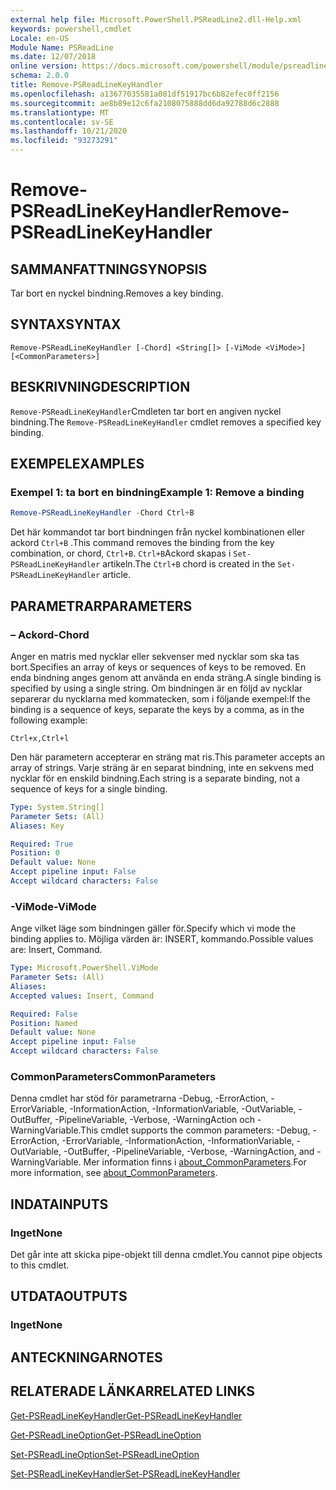 ```yaml
---
external help file: Microsoft.PowerShell.PSReadLine2.dll-Help.xml
keywords: powershell,cmdlet
Locale: en-US
Module Name: PSReadLine
ms.date: 12/07/2018
online version: https://docs.microsoft.com/powershell/module/psreadline/remove-psreadlinekeyhandler?view=powershell-7.1&WT.mc_id=ps-gethelp
schema: 2.0.0
title: Remove-PSReadLineKeyHandler
ms.openlocfilehash: a13677035581a081df51917bc6b82efec0ff2156
ms.sourcegitcommit: ae8b89e12c6fa2108075888dd6da92788d6c2888
ms.translationtype: MT
ms.contentlocale: sv-SE
ms.lasthandoff: 10/21/2020
ms.locfileid: "93273291"
---
```

# <span data-ttu-id="26fcd-103">Remove-PSReadLineKeyHandler</span><span class="sxs-lookup"><span data-stu-id="26fcd-103">Remove-PSReadLineKeyHandler</span></span>

## <span data-ttu-id="26fcd-104">SAMMANFATTNING</span><span class="sxs-lookup"><span data-stu-id="26fcd-104">SYNOPSIS</span></span>
<span data-ttu-id="26fcd-105">Tar bort en nyckel bindning.</span><span class="sxs-lookup"><span data-stu-id="26fcd-105">Removes a key binding.</span></span>

## <span data-ttu-id="26fcd-106">SYNTAX</span><span class="sxs-lookup"><span data-stu-id="26fcd-106">SYNTAX</span></span>

```
Remove-PSReadLineKeyHandler [-Chord] <String[]> [-ViMode <ViMode>] [<CommonParameters>]
```

## <span data-ttu-id="26fcd-107">BESKRIVNING</span><span class="sxs-lookup"><span data-stu-id="26fcd-107">DESCRIPTION</span></span>

<span data-ttu-id="26fcd-108">`Remove-PSReadLineKeyHandler`Cmdleten tar bort en angiven nyckel bindning.</span><span class="sxs-lookup"><span data-stu-id="26fcd-108">The `Remove-PSReadLineKeyHandler` cmdlet removes a specified key binding.</span></span>

## <span data-ttu-id="26fcd-109">EXEMPEL</span><span class="sxs-lookup"><span data-stu-id="26fcd-109">EXAMPLES</span></span>

### <span data-ttu-id="26fcd-110">Exempel 1: ta bort en bindning</span><span class="sxs-lookup"><span data-stu-id="26fcd-110">Example 1: Remove a binding</span></span>

```powershell
Remove-PSReadLineKeyHandler -Chord Ctrl+B
```

<span data-ttu-id="26fcd-111">Det här kommandot tar bort bindningen från nyckel kombinationen eller ackord `Ctrl+B` .</span><span class="sxs-lookup"><span data-stu-id="26fcd-111">This command removes the binding from the key combination, or chord, `Ctrl+B`.</span></span> <span data-ttu-id="26fcd-112">`Ctrl+B`Ackord skapas i `Set-PSReadLineKeyHandler` artikeln.</span><span class="sxs-lookup"><span data-stu-id="26fcd-112">The `Ctrl+B` chord is created in the `Set-PSReadLineKeyHandler` article.</span></span>

## <span data-ttu-id="26fcd-113">PARAMETRAR</span><span class="sxs-lookup"><span data-stu-id="26fcd-113">PARAMETERS</span></span>

### <span data-ttu-id="26fcd-114">– Ackord</span><span class="sxs-lookup"><span data-stu-id="26fcd-114">-Chord</span></span>

<span data-ttu-id="26fcd-115">Anger en matris med nycklar eller sekvenser med nycklar som ska tas bort.</span><span class="sxs-lookup"><span data-stu-id="26fcd-115">Specifies an array of keys or sequences of keys to be removed.</span></span> <span data-ttu-id="26fcd-116">En enda bindning anges genom att använda en enda sträng.</span><span class="sxs-lookup"><span data-stu-id="26fcd-116">A single binding is specified by using a single string.</span></span> <span data-ttu-id="26fcd-117">Om bindningen är en följd av nycklar separerar du nycklarna med kommatecken, som i följande exempel:</span><span class="sxs-lookup"><span data-stu-id="26fcd-117">If the binding is a sequence of keys, separate the keys by a comma, as in the following example:</span></span>

`Ctrl+x,Ctrl+l`

<span data-ttu-id="26fcd-118">Den här parametern accepterar en sträng mat ris.</span><span class="sxs-lookup"><span data-stu-id="26fcd-118">This parameter accepts an array of strings.</span></span> <span data-ttu-id="26fcd-119">Varje sträng är en separat bindning, inte en sekvens med nycklar för en enskild bindning.</span><span class="sxs-lookup"><span data-stu-id="26fcd-119">Each string is a separate binding, not a sequence of keys for a single binding.</span></span>

```yaml
Type: System.String[]
Parameter Sets: (All)
Aliases: Key

Required: True
Position: 0
Default value: None
Accept pipeline input: False
Accept wildcard characters: False
```

### <span data-ttu-id="26fcd-120">-ViMode</span><span class="sxs-lookup"><span data-stu-id="26fcd-120">-ViMode</span></span>

<span data-ttu-id="26fcd-121">Ange vilket läge som bindningen gäller för.</span><span class="sxs-lookup"><span data-stu-id="26fcd-121">Specify which vi mode the binding applies to.</span></span> <span data-ttu-id="26fcd-122">Möjliga värden är: INSERT, kommando.</span><span class="sxs-lookup"><span data-stu-id="26fcd-122">Possible values are: Insert, Command.</span></span>

```yaml
Type: Microsoft.PowerShell.ViMode
Parameter Sets: (All)
Aliases:
Accepted values: Insert, Command

Required: False
Position: Named
Default value: None
Accept pipeline input: False
Accept wildcard characters: False
```

### <span data-ttu-id="26fcd-123">CommonParameters</span><span class="sxs-lookup"><span data-stu-id="26fcd-123">CommonParameters</span></span>

<span data-ttu-id="26fcd-124">Denna cmdlet har stöd för parametrarna -Debug, -ErrorAction, -ErrorVariable, -InformationAction, -InformationVariable, -OutVariable, -OutBuffer, -PipelineVariable, -Verbose, -WarningAction och -WarningVariable.</span><span class="sxs-lookup"><span data-stu-id="26fcd-124">This cmdlet supports the common parameters: -Debug, -ErrorAction, -ErrorVariable, -InformationAction, -InformationVariable, -OutVariable, -OutBuffer, -PipelineVariable, -Verbose, -WarningAction, and -WarningVariable.</span></span> <span data-ttu-id="26fcd-125">Mer information finns i [about_CommonParameters](http://go.microsoft.com/fwlink/?LinkID=113216).</span><span class="sxs-lookup"><span data-stu-id="26fcd-125">For more information, see [about_CommonParameters](http://go.microsoft.com/fwlink/?LinkID=113216).</span></span>

## <span data-ttu-id="26fcd-126">INDATA</span><span class="sxs-lookup"><span data-stu-id="26fcd-126">INPUTS</span></span>

### <span data-ttu-id="26fcd-127">Inget</span><span class="sxs-lookup"><span data-stu-id="26fcd-127">None</span></span>

<span data-ttu-id="26fcd-128">Det går inte att skicka pipe-objekt till denna cmdlet.</span><span class="sxs-lookup"><span data-stu-id="26fcd-128">You cannot pipe objects to this cmdlet.</span></span>

## <span data-ttu-id="26fcd-129">UTDATA</span><span class="sxs-lookup"><span data-stu-id="26fcd-129">OUTPUTS</span></span>

### <span data-ttu-id="26fcd-130">Inget</span><span class="sxs-lookup"><span data-stu-id="26fcd-130">None</span></span>

## <span data-ttu-id="26fcd-131">ANTECKNINGAR</span><span class="sxs-lookup"><span data-stu-id="26fcd-131">NOTES</span></span>

## <span data-ttu-id="26fcd-132">RELATERADE LÄNKAR</span><span class="sxs-lookup"><span data-stu-id="26fcd-132">RELATED LINKS</span></span>

[<span data-ttu-id="26fcd-133">Get-PSReadLineKeyHandler</span><span class="sxs-lookup"><span data-stu-id="26fcd-133">Get-PSReadLineKeyHandler</span></span>](Get-PSReadLineKeyHandler.md)

[<span data-ttu-id="26fcd-134">Get-PSReadLineOption</span><span class="sxs-lookup"><span data-stu-id="26fcd-134">Get-PSReadLineOption</span></span>](Get-PSReadLineOption.md)

[<span data-ttu-id="26fcd-135">Set-PSReadLineOption</span><span class="sxs-lookup"><span data-stu-id="26fcd-135">Set-PSReadLineOption</span></span>](Set-PSReadLineOption.md)

[<span data-ttu-id="26fcd-136">Set-PSReadLineKeyHandler</span><span class="sxs-lookup"><span data-stu-id="26fcd-136">Set-PSReadLineKeyHandler</span></span>](Set-PSReadLineKeyHandler.md)

